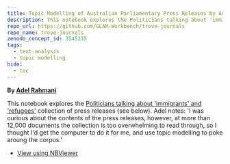 ```yaml
---
title: Topic Modelling of Australian Parliamentary Press Releases by Adel Rahmani
description: This notebook explores the Politicians talking about 'immigrants' and 'refugees' collection of press releases using topic modelling.
repo_url: https://github.com/GLAM-Workbench/trove-journals
repo_name: trove-journals
zenodo_concept_id: 3545215
tags:
  - text analysis
  - topic modelling
hide:
  - toc
---
```


**By [Adel Rahmani](https://twitter.com/dinkumdata)**

This notebook explores the [Politicians talking about 'immigrants' and 'refugees'](politicans-press-releases-refugees.md) collection of press releases (see below). Adel notes: 'I was curious about the contents of the press releases, however, at more than 12,000 documents the collection is too overwhelming to read through, so I thought I'd get the computer to do it for me, and use topic modelling to poke aroung the corpus.'

* [View using NBViewer](https://nbviewer.jupyter.org/github/adelr/trove-refugee/blob/master/Analyses.ipynb)
